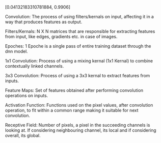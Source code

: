 [0.04132183310781884, 0.9906]

Convolution:
The process of using filters/kernals on input, affecting it in a way that produces features as output.

Filters/Kernals:
N X N matrices that are responsible for extracting features from input, like edges, gradients etc. in case of images.

Epoches:
1 Epoche is a  single pass of entire training dataset through the dnn model.

1x1 Convolution:
Process of using a mixing kernal (1x1 Kernal) to combine contextually linked channels.

3x3 Convolution:
Process of using a 3x3 kernal to extract features from inputs.

Feature Maps:
Set of features obtained after performing convolution operations on inputs.

Activation Function:
Functions used on the pixel values, after convolution operation, to fit within a common range making it suitable for next convolution. 

Receptive Field:
Number of pixels, a pixel in the succeeding channels is looking at. If considering neighbouring channel, its local and if considering overall, its global.



